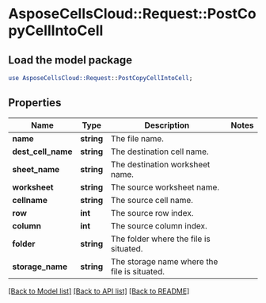 # AsposeCellsCloud::Request::PostCopyCellIntoCell 

## Load the model package
```perl
use AsposeCellsCloud::Request::PostCopyCellIntoCell;
```

## Properties
Name | Type | Description | Notes
------------ | ------------- | ------------- | -------------
**name** | **string** | The file name. |
**dest_cell_name** | **string** | The destination cell name. |
**sheet_name** | **string** | The destination worksheet name. |
**worksheet** | **string** | The source worksheet name. |
**cellname** | **string** | The source cell name. |
**row** | **int** | The source row index. |
**column** | **int** | The source column index. |
**folder** | **string** | The folder where the file is situated. |
**storage_name** | **string** | The storage name where the file is situated. |  

[[Back to Model list]](../README.md#documentation-for-requests) [[Back to API list]](../README.md#documentation-for-api-endpoints) [[Back to README]](../README.md)

